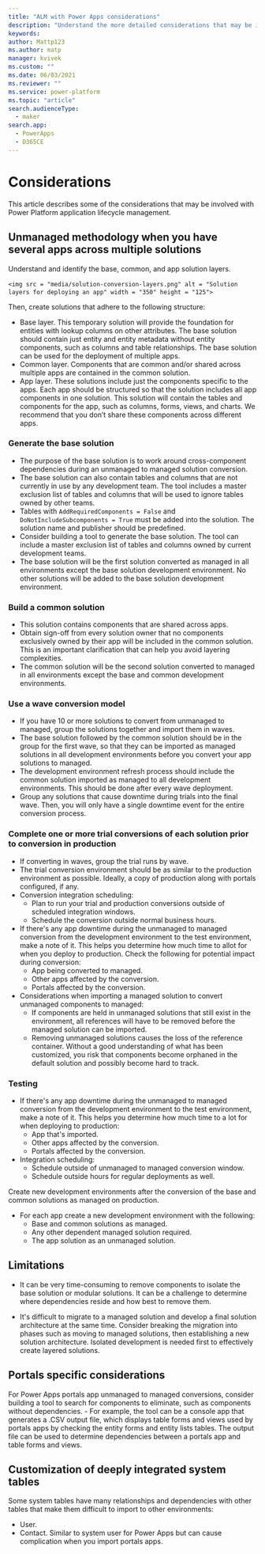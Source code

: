 ```yaml
---
title: "ALM with Power Apps considerations"
description: "Understand the more detailed considerations that may be involved with application lifecycle management in Power Apps."
keywords: 
author: Mattp123
ms.author: matp
manager: kvivek
ms.custom: ""
ms.date: 06/03/2021
ms.reviewer: ""
ms.service: power-platform
ms.topic: "article"
search.audienceType: 
  - maker
search.app: 
  - PowerApps
  - D365CE
---
```

# Considerations

This article describes some of the considerations that may be involved with Power Platform application lifecycle management.

## Unmanaged methodology when you have several apps across multiple solutions

Understand and identify the base, common, and app solution layers.

    <img src = "media/solution-conversion-layers.png" alt = "Solution layers for deploying an app" width = "350" height = "125">

Then, create solutions that adhere to the following structure:
   - Base layer. This temporary solution will provide the foundation for entities with lookup columns on other attributes. The base solution should contain just entity and entity metadata without entity components, such as columns and table relationships. The base solution can be used for the deployment of multiple apps.
   - Common layer. Components that are common and/or shared across multiple apps are contained in the common solution.
   - App layer. These solutions include just the components specific to the apps. Each app should be structured so that the solution includes all app components in one solution. This solution will contain the tables and components for the app, such as columns, forms, views, and charts. We recommend that you don’t share these components across different apps.
 
### Generate the base solution

   - The purpose of the base solution is to work around cross-component dependencies during an unmanaged to managed solution conversion.
   - The base solution can also contain tables and columns that are not currently in use by any development team. The tool includes a master exclusion list of tables and columns that will be used to ignore tables owned by other teams. 
   - Tables with `AddRequiredComponents = False` and  `DoNotIncludeSubcomponents = True` must be added into the solution. The solution name and publisher should be predefined. <!-- link for more info to dev docs for this? -->
   - Consider building a tool to generate the base solution. The tool can include a master exclusion list of tables and columns owned by current development teams.
   - The base solution will be the first solution converted as managed in all environments except the base solution development environment. No other solutions will be added to the base solution development environment.

### Build a common solution

   - This solution contains components that are shared across apps.
   - Obtain sign-off from every solution owner that no components exclusively owned by their app will be included in the common solution. This is an important clarification that can help you avoid layering complexities.
   - The common solution will be the second solution converted to managed in all environments except the base and common development environments.

### Use a wave conversion model

   - If you have 10 or more solutions to convert from unmanaged to managed, group the solutions together and import them in waves. 
   - The base solution followed by the common solution should be in the group for the first wave, so that they can be imported as managed solutions in all development environments before you convert your app solutions to managed.
   - The development environment refresh process should include the common solution imported as managed to all development environments. This should be done after every wave deployment. 
   - Group any solutions that cause downtime during trials into the final wave. Then, you will only have a single downtime event for the entire conversion process.

### Complete one or more trial conversions of each solution prior to conversion in production

   - If converting in waves, group the trial runs by wave.
   - The trial conversion environment should be as similar to the production environment as possible. Ideally, a copy of production along with portals configured, if any.
   - Conversion integration scheduling:
      - Plan to run your trial and production conversions outside of scheduled integration windows.
      - Schedule the conversion outside normal business hours.
   - If there's any app downtime during the unmanaged to managed conversion from the development environment to the test environment, make a note of it. This helps you determine how much time to allot for when you deploy to production. Check the following for potential impact during conversion:
      - App being converted to managed.
      - Other apps affected by the conversion.
      - Portals affected by the conversion.
   - Considerations when importing a managed solution to convert unmanaged components to managed:
      - If components are held in unmanaged solutions that still exist in the environment, all references will have to be removed before the managed solution can be imported.
      - Removing unmanaged solutions causes the loss of the reference container. Without a good understanding of what has been customized, you risk that components become orphaned in the default solution and possibly become hard to track.

### Testing
 
  - If there's any app downtime during the unmanaged to managed conversion from the development environment to the test environment, make a note of it. This helps you determine how much time to a lot for when deploying to production:
      - App that's imported.
      - Other apps affected by the conversion.
      - Portals affected by the conversion.
   - Integration scheduling:
      - Schedule outside of unmanaged to managed conversion window.
      - Schedule outside hours for regular deployments as well.

Create new development environments after the conversion of the base and common solutions as managed on production. 
   - For each app create a new development environment with the following:
      - Base and common solutions as managed.
      - Any other dependent managed solution required.
      - The app solution as an unmanaged solution.

## Limitations

- It can be very time-consuming to remove components to isolate the base solution or modular solutions. It can be a challenge to determine where dependencies reside and how best to remove them.

- It's difficult to migrate to a managed solution and develop a final solution architecture at the same time. Consider breaking the migration into phases such as moving to managed solutions, then establishing a new solution architecture. Isolated development is needed first to effectively create layered solutions.

## Portals specific considerations

For Power Apps portals app unmanaged to managed conversions, consider building a tool to search for components to eliminate, such as components without dependencies.
    - For example, the tool can be a console app that generates a .CSV output file, which displays table forms and views used by portals apps by checking the entity forms and entity lists tables. The output file can be used to determine dependencies between a portals app and table forms and views.

<!-- these are considered bugs so remove
## System tables that don’t support unmanaged layers

If customized in unmanaged solutions, the managed component must be deleted for the following system tables:

- Attribute maps.
- Access team templates.  -->

## Customization of deeply integrated system tables

Some system tables have many relationships and dependencies with other tables that make them difficult to import to other environments:
- User.
- Contact. Similar to system user for Power Apps but can cause complication when you import  portals apps.  
